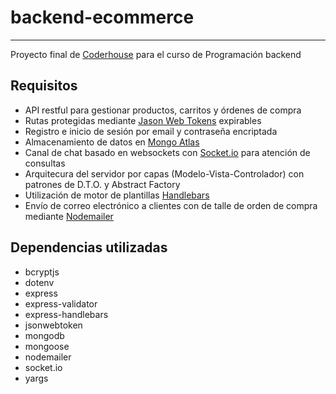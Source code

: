 # backend-ecommerce

---

Proyecto final de [Coderhouse](https://www.coderhouse.com/) para el curso de Programación backend

## Requisitos

- API restful para gestionar productos, carritos y órdenes de compra
- Rutas protegidas mediante [Jason Web Tokens](https://jwt.io/) expirables
- Registro e inicio de sesión por email y contraseña encriptada
- Almacenamiento de datos en [Mongo Atlas](https://www.mongodb.com/atlas)
- Canal de chat basado en websockets con [Socket.io](https://socket.io/) para atención de consultas
- Arquitecura del servidor por capas (Modelo-Vista-Controlador) con patrones de D.T.O. y Abstract Factory
- Utilización de motor de plantillas [Handlebars](https://handlebarsjs.com/)
- Envío de correo electrónico a clientes con de talle de orden de compra mediante [Nodemailer](https://nodemailer.com/about/)

## Dependencias utilizadas

- bcryptjs
- dotenv
- express
- express-validator
- express-handlebars
- jsonwebtoken
- mongodb
- mongoose
- nodemailer
- socket.io
- yargs
